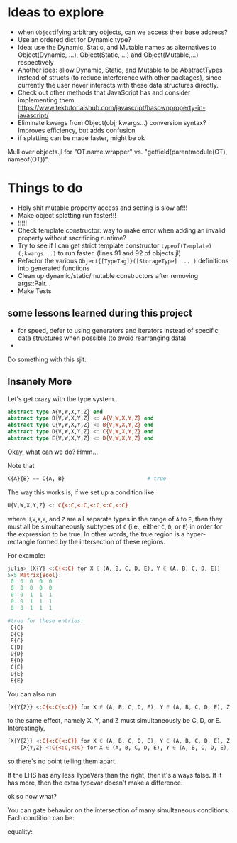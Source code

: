 # Ideas to explore


- when `Object`ifying arbitrary objects, can we access their base address?
- Use an ordered dict for Dynamic type?
- Idea: use the Dynamic, Static, and Mutable names as alternatives to Object(Dynamic, ...), Object(Static, ...) and Object(Mutable,...) respectively
- Another idea: allow Dynamic, Static, and Mutable to be AbstractTypes instead of structs (to reduce interference with other packages), since currently the user never interacts with these data structures directly.
- Check out other methods that JavaScript has and consider implementing them https://www.tektutorialshub.com/javascript/hasownproperty-in-javascript/
- Eliminate kwargs from Object(obj; kwargs...) conversion syntax? Improves efficiency, but adds confusion
- if splatting can be made faster, might be ok

Mull over objects.jl for "OT.name.wrapper" vs. "getfield(parentmodule(OT), nameof(OT))".



# Things to do

- Holy shit mutable property access and setting is slow af!!!
- Make object splatting run faster!!!
- !!!!!
- Check template constructor: way to make error when adding an invalid property without sacrificing runtime?
- Try to see if I can get strict template constructor `typeof(Template)(;kwargs...)` to run faster. (lines 91 and 92 of objects.jl)
- Refactor the various `Object{[TypeTag]}([StorageType] ... )` definitions into generated functions 
- Clean up dynamic/static/mutable constructors after removing args::Pair...
- Make Tests


## some lessons learned during this project
- for speed, defer to using generators and iterators instead of specific data structures when possible (to avoid rearranging data)
- 


Do something with this sjit:

## Insanely More

Let's get crazy with the type system...
```julia
abstract type A{V,W,X,Y,Z} end
abstract type B{V,W,X,Y,Z} <: A{V,W,X,Y,Z} end
abstract type C{V,W,X,Y,Z} <: B{V,W,X,Y,Z} end
abstract type D{V,W,X,Y,Z} <: C{V,W,X,Y,Z} end
abstract type E{V,W,X,Y,Z} <: D{V,W,X,Y,Z} end
```
Okay, what can we do? Hmm...

Note that
```julia
C{A}{B} == C{A, B}                          # true
```
The way this works is, if we set up a condition like
```julia
U{V,W,X,Y,Z} <: C{<:C,<:C,<:C,<:C,<:C}
```
where `U`,`V`,`X`,`Y`, and `Z` are all separate types in the range of `A` to `E`, then they must all be simultaneously subtypes of `C` (i.e., either `C`, `D`, or `E`) in order for the expression to be true. In other words, the true region is a hyper-rectangle formed by the intersection of these regions.

For example:

```julia
julia> [X{Y} <:C{<:C} for X ∈ (A, B, C, D, E), Y ∈ (A, B, C, D, E)]
5×5 Matrix{Bool}:
 0  0  0  0  0
 0  0  0  0  0
 0  0  1  1  1
 0  0  1  1  1
 0  0  1  1  1

#true for these entries:
 C{C}
 D{C}
 E{C}
 C{D}
 D{D}
 E{D}
 C{E}
 D{E}
 E{E}
```
You can also run 
```julia
[X{Y{Z}} <:C{<:C{<:C}} for X ∈ (A, B, C, D, E), Y ∈ (A, B, C, D, E), Z ∈ (A, B, C, D, E)]
```
to the same effect, namely X, Y, and Z must simultaneously be C, D, or E. Interestingly,
```julia
[X{Y{Z}} <:C{<:C{<:C}} for X ∈ (A, B, C, D, E), Y ∈ (A, B, C, D, E), Z ∈ (A, B, C, D, E)] ==
    [X{Y,Z} <:C{<:C,<:C} for X ∈ (A, B, C, D, E), Y ∈ (A, B, C, D, E), Z ∈ (A, B, C, D, E)]
```
so there's no point telling them apart.

If the LHS has any less TypeVars than the right, then it's always false. If it has more, then the extra typevar doesn't make a difference.


ok so now what?

You can gate behavior on the intersection of many simultaneous conditions. Each condition can be:

equality: 